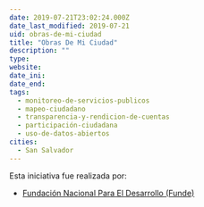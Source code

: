 ```yaml
---
date: 2019-07-21T23:02:24.000Z
date_last_modified: 2019-07-21
uid: obras-de-mi-ciudad
title: "Obras De Mi Ciudad"
description: ""
type: 
website: 
date_ini: 
date_end: 
tags:
  - monitoreo-de-servicios-publicos
  - mapeo-ciudadano
  - transparencia-y-rendicion-de-cuentas
  - participación-ciudadana
  - uso-de-datos-abiertos
cities: 
  - San Salvador
---
```


Esta iniciativa fue realizada por:

- [Fundación Nacional Para El Desarrollo (Funde)](/i/fundacion-nacional-para-el-desarrollo-funde.html)
